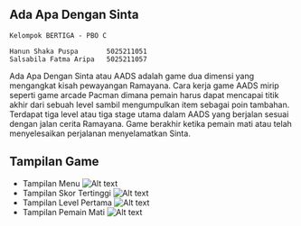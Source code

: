 ## Ada Apa Dengan Sinta
```
Kelompok BERTIGA - PBO C

Hanun Shaka Puspa       5025211051
Salsabila Fatma Aripa   5025211057
```

Ada Apa Dengan Sinta atau AADS adalah game dua dimensi yang mengangkat kisah pewayangan Ramayana. Cara kerja game AADS mirip seperti game arcade Pacman dimana pemain harus dapat mencapai titik akhir dari sebuah level sambil mengumpulkan item sebagai poin tambahan. Terdapat tiga level atau tiga stage utama dalam AADS yang berjalan sesuai dengan jalan cerita Ramayana. Game berakhir ketika pemain mati atau telah menyelesaikan perjalanan menyelamatkan Sinta.

## Tampilan Game
- Tampilan Menu
![Alt text](../../../Downloads/WhatsApp%20Image%202022-12-21%20at%2020.33.59.jpeg)
- Tampilan Skor Tertinggi
![Alt text](../../../Downloads/WhatsApp%20Image%202022-12-21%20at%2020.34.34.jpeg)
- Tampilan Level Pertama
![Alt text](../../../Downloads/WhatsApp%20Image%202022-12-21%20at%2020.34.20.jpeg)
- Tampilan Pemain Mati
![Alt text](../../../Downloads/WhatsApp%20Image%202022-12-21%20at%2020.35.17.jpeg)